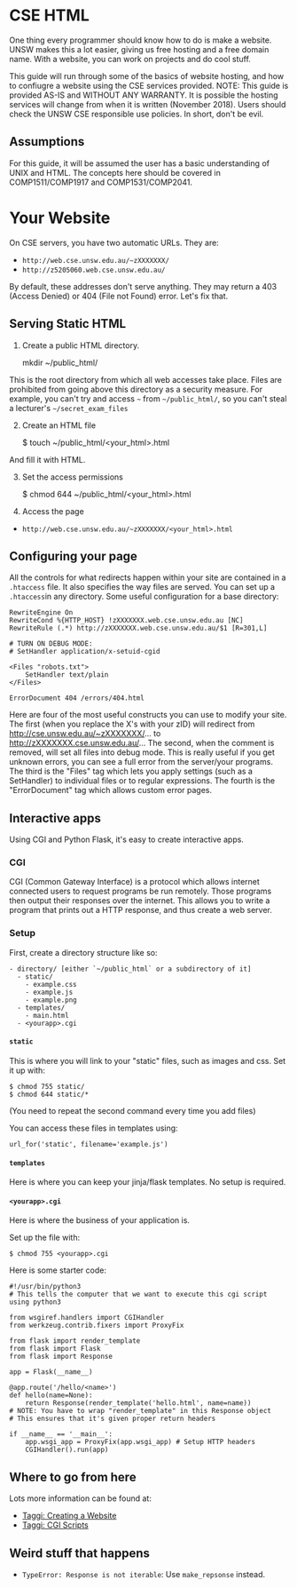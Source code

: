 # CSE HTML

One thing every programmer should know how to do is make a website. UNSW makes this a lot easier, giving us free hosting and a free domain name.
With a website, you can work on projects and do cool stuff.

This guide will run through some of the basics of website hosting, and how to confiugre a website using the CSE services provided.
NOTE: This guide is provided AS-IS and WITHOUT ANY WARRANTY. It is possible the hosting services will change from when it is written (November 2018).
Users should check the UNSW CSE responsible use policies. In short, don't be evil.

## Assumptions

For this guide, it will be assumed the user has a basic understanding of UNIX and HTML. The concepts here should be covered in COMP1511/COMP1917 and COMP1531/COMP2041.

# Your Website

On CSE servers, you have two automatic URLs. They are:

-   `http://web.cse.unsw.edu.au/~zXXXXXXX/`
-   `http://z5205060.web.cse.unsw.edu.au/`

By default, these addresses don't serve anything. They may return a 403 (Access Denied) or 404 (File not Found) error. Let's fix that.

## Serving Static HTML

1) Create a public HTML directory. 

    mkdir ~/public_html/

This is the root directory from which all web accesses take place. Files are prohibited from going above this directory as a security measure.
For example, you can't try and access `~` from `~/public_html/`, so you can't steal a lecturer's `~/secret_exam_files`

2) Create an HTML file

    $ touch ~/public_html/<your_html>.html

And fill it with HTML.

3) Set the access permissions

    $ chmod 644 ~/public_html/<your_html>.html

4) Access the page

 - `http://web.cse.unsw.edu.au/~zXXXXXXX/<your_html>.html`


## Configuring your page

All the controls for what redirects happen within your site are contained in a `.htaccess` file. It also specifies the way files are served.
You can set up a `.htaccess`in any directory. Some useful configuration for a base directory:

    RewriteEngine On
    RewriteCond %{HTTP_HOST} !zXXXXXXX.web.cse.unsw.edu.au [NC]
    RewriteRule (.*) http://zXXXXXXX.web.cse.unsw.edu.au/$1 [R=301,L]

    # TURN ON DEBUG MODE:
    # SetHandler application/x-setuid-cgid

    <Files "robots.txt">
        SetHandler text/plain
    </Files>

    ErrorDocument 404 /errors/404.html

Here are four of the most useful constructs you can use to modify your site.
The first (when you replace the X's with your zID) will redirect from http://cse.unsw.edu.au/~zXXXXXXX/... to http://zXXXXXXX.cse.unsw.edu.au/...
The second, when the comment is removed, will set all files into debug mode. This is really useful if you get unknown errors, you can see a full error from the server/your programs.
The third is the "Files" tag which lets you apply settings (such as a SetHandler) to individual files or to regular expressions.
The fourth is the "ErrorDocument" tag which allows custom error pages.

## Interactive apps

Using CGI and Python Flask, it's easy to create interactive apps.

### CGI

CGI (Common Gateway Interface) is a protocol which allows internet connected users to request programs be run remotely. Those programs then output their responses over the internet.
This allows you to write a program that prints out a HTTP response, and thus create a web server.

### Setup

First, create a directory structure like so:

    - directory/ [either `~/public_html` or a subdirectory of it]
      - static/
        - example.css
        - example.js
        - example.png
      - templates/
        - main.html
      - <yourapp>.cgi

#### `static`

This is where you will link to your "static" files, such as images and css.
Set it up with:

    $ chmod 755 static/
    $ chmod 644 static/*

(You need to repeat the second command every time you add files)

You can access these files in templates using:

    url_for('static', filename='example.js')

#### `templates`

Here is where you can keep your jinja/flask templates. 
No setup is required.

#### `<yourapp>.cgi`

Here is where the business of your application is.

Set up the file with:

    $ chmod 755 <yourapp>.cgi

Here is some starter code:

    #!/usr/bin/python3
    # This tells the computer that we want to execute this cgi script using python3

    from wsgiref.handlers import CGIHandler
    from werkzeug.contrib.fixers import ProxyFix

    from flask import render_template
    from flask import Flask
    from flask import Response

    app = Flask(__name__)

    @app.route('/hello/<name>')
    def hello(name=None):
        return Response(render_template('hello.html', name=name))
    # NOTE: You have to wrap "render_template" in this Response object
    # This ensures that it's given proper return headers

    if __name__ == '__main__':
        app.wsgi_app = ProxyFix(app.wsgi_app) # Setup HTTP headers
        CGIHandler().run(app)

## Where to go from here

Lots more information can be found at:

-   [Taggi: Creating a Website](https://taggi.cse.unsw.edu.au/FAQ/Creating_a_website/)
-   [Taggi: CGI Scripts](https://taggi.cse.unsw.edu.au/FAQ/CGI_scripts/)

## Weird stuff that happens

*   `TypeError: Response is not iterable`: Use `make_repsonse` instead.

